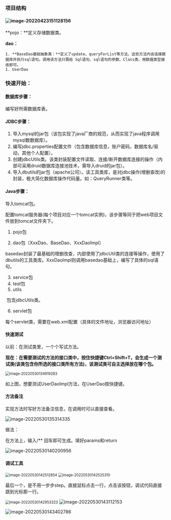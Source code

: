 ### 项目结构

#### ![image-20220423151128156](C:\Users\10275\AppData\Roaming\Typora\typora-user-images\image-20220423151128156.png)

**pojo：**定义存储数据类。

**dao：**

	1. **BaseDao基础抽象类：**定义了update、queryForList等方法，这些方法内会连接数据库并执行sql语句。调用该方法只需给 Sql语句、sql语句的参数、Class类，用数据类型接收即可。
	1. UserDao



### **快速开始：**

#### 数据库步骤：

编写好所需数据库表。

#### JDBC步骤：

1. 导入mysql的jar包（该包实现了java厂商的规范，从而实现了java程序调用mysql数数据库）。
2. 编写jdbc.properties配置文件（包含数据库信息，账户密码，数据库名/驱动，其他个人配置）。
3. 创建jdbcUtils类。该类封装配置文件读取、连接/断开数据库连接的操作（内部可采用druid数据库连接池技术，需导入druid的jar包）。
4. 导入dbutils的jar包（apache公司）。该工具类库，是对jdbc操作(增删查改)的封装，极大简化数据库操作代码量。如：QueryRunner类等。

#### Java步骤：

导入tomcat包。

配置tomcat服务器(每个项目对应一个tomcat实例)，该步骤等同于把web项目文件放到tomcat文件夹下。

1. pojo包

2. dao包（XxxDao、BaseDao、XxxDaoImpl）

​	basedao封装了最基础的增删改查，内部使用了jdbcUtil类的连接等操作，使用了dbutils的工具类库。XxxDaoImpl则调用basedao基础上，编写了具体的sql语句。

3. service包
4. test包
5. utils

​		包含jdbcUtils类。

6. servlet包

​		每个servlet类，需要在web.xml配置（具体的文件地址，浏览器访问地址）





#### **快速测试**

以前：在测试类里，一个个写试方法。

**现在：在需要测试的方法的接口类中，按住快捷键Ctrl+Shift+T，会生成一个测试类(该类包含你所选的接口类所有方法)，该测试类可自主选择放在哪个包。**

<img src="C:\Users\10275\AppData\Roaming\Typora\typora-user-images\image-20220530134919283.png" alt="image-20220530134919283" style="zoom:80%;" />

如上图，想要测试UserDaoImpl方法，在UserDao按快捷键。



#### **方法备注**

实现方法时写好方法备注信息，在调用时可以直接查看。

![image-20220530135314335](C:\Users\10275\AppData\Roaming\Typora\typora-user-images\image-20220530135314335.png)

做法：

在方法上，输入/** 回车即可生成。填好params和return

![image-20220530140200956](C:\Users\10275\AppData\Roaming\Typora\typora-user-images\image-20220530140200956.png)





#### 调试工具

<img src="C:\Users\10275\AppData\Roaming\Typora\typora-user-images\image-20220530142512854.png" alt="image-20220530142512854" style="zoom:80%;" />

<img src="C:\Users\10275\AppData\Roaming\Typora\typora-user-images\image-20220530142525310.png" alt="image-20220530142525310" style="zoom:80%;" />

最后一个，是不用一步步step。直接鼠标点击一行，点击该按钮，调试代码直接跳到光标那一行。

<img src="C:\Users\10275\AppData\Roaming\Typora\typora-user-images\image-20220530142953323.png" alt="image-20220530142953323" style="zoom:80%;" />

<img src="C:\Users\10275\AppData\Roaming\Typora\typora-user-images\image-20220530143112153.png" alt="image-20220530143112153"  />

![image-20220530143402786](C:\Users\10275\AppData\Roaming\Typora\typora-user-images\image-20220530143402786.png)
